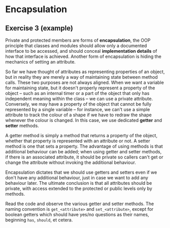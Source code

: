 # Encapsulation

## Exercise 3 (example)

Private and protected members are forms of **encapsulation**, the OOP principle that classes and modules should allow
only a documented interface to be accessed, and should conceal **implementation details** of how that interface is
achieved. Another form of encapsulation is hiding the mechanics of setting an attribute.

So far we have thought of attributes as representing properties of an object, but in reality they are merely a way of
maintaining state between method calls. These two purposes are not always aligned. When we want a variable for
maintaining state, but it doesn't properly represent a property of the object – such as an internal timer or a part of
the object that only has independent meaning within the class – we can use a private attribute. Conversely, we may have
a property of the object that cannot be fully represented by a single variable – for instance, we can't use a simple
attribute to track the colour of a shape if we have to redraw the shape whenever the colour is changed. In this case, we
use dedicated **getter** and **setter** methods.

A getter method is simply a method that returns a property of the object, whether that property is represented with
an attribute or not. A setter method is one that sets a property. The advantage of using methods is that additional
behaviour can be added; when using getter and setter methods, if there is an associated attribute, it should be private
so callers can't get or change the attribute without invoking the additional behaviour.

Encapsulation dictates that we should use getters and setters even if we don't have any additional behaviour, just in
case we want to add any behaviour later. The ultimate conclusion is that all attributes should be private, with access
extended to the protected or public levels only by methods.

Read the code and observe the various getter and setter methods. The naming convention is `get_<attribute>` and
`set_<attribute>`, except for boolean getters which should have yes/no questions as their names, beginning `has`,
`should`, et cetera.
